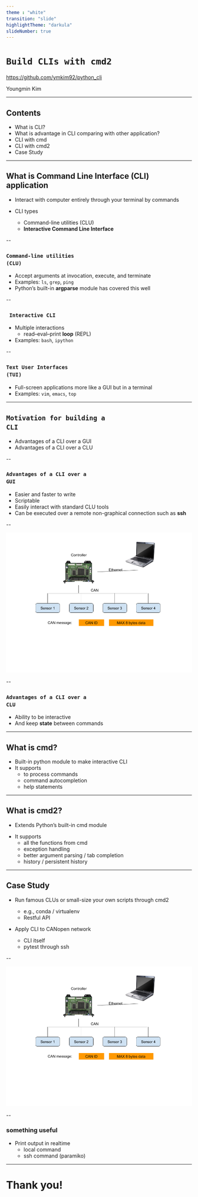 ```yaml
---
theme : "white"
transition: "slide"
highlightTheme: "darkula"
slideNumber: true
---
```


# <code>Build CLIs with cmd2</code>

https://github.com/ymkim92/python_cli

Youngmin Kim



---

## Contents

- What is CLI?
- What is advantage in CLI comparing with other application?
- CLI with cmd
- CLI with cmd2
- Case Study

---

## What is Command Line Interface (CLI) application

* Interact with computer entirely through your terminal by commands

* CLI types
  - Command-line utilities (CLU)
  - **Interactive Command Line Interface**


--

### <code>Command-line utilities (CLU)</code>
- Accept arguments at invocation, execute, and terminate
- Examples:  ``ls``, ``grep``, ``ping``
- Python’s built-in **argparse** module has covered this well

--

### <code> Interactive CLI </code>
- Multiple interactions
  * read–eval–print **loop** (REPL)
- Examples: ``bash``, ``ipython``  

--

### <code>Text User Interfaces (TUI)</code>
- Full-screen applications more like a GUI but in a terminal
- Examples:  ``vim``, ``emacs``, ``top``

---

## <code>Motivation for building a CLI</code>
- Advantages of a CLI over a GUI
- Advantages of a CLI over a CLU

--

### <code>Advantages of a CLI over a GUI</code>
- Easier and faster to write
- Scriptable
- Easily interact with standard CLU tools
- Can be executed over a remote non-graphical connection such as **ssh**

--

<img class="plain"  src="images/CAN_network.png"/>


--

### <code>Advantages of a CLI over a CLU</code>
- Ability to be interactive
- And keep **state** between commands


---


## What is cmd?

* Built-in python module to make interactive CLI
* It supports
  - to process commands
  - command autocompletion
  - help statements

---

## What is cmd2?

- Extends Python’s built-in cmd module

* It supports
  - all the functions from cmd
  - exception handling
  - better argument parsing / tab completion
  - history / persistent history

---



## Case Study

* Run famous CLUs or small-size your own scripts through cmd2
  - e.g., conda / virtualenv
  - Restful API

* Apply CLI to CANopen network
  - CLI itself
  - pytest through ssh

--

<img class="plain"  src="images/CAN_network.png"/>


--

### something useful

* Print output in realtime
  - local command 
  - ssh command (paramiko)

---

# Thank you!

